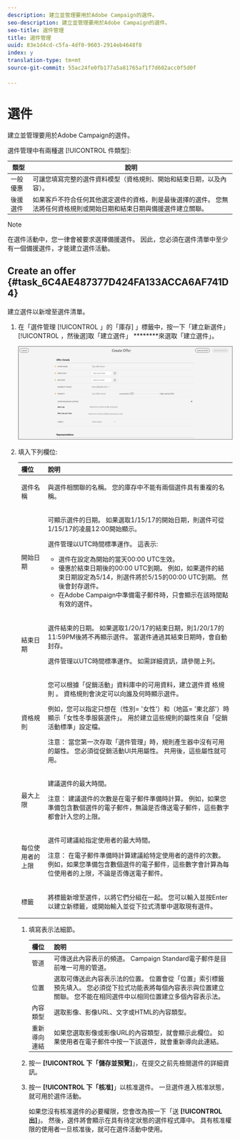 ```yaml
---
description: 建立並管理要用於Adobe Campaign的選件。
seo-description: 建立並管理要用於Adobe Campaign的選件。
seo-title: 選件管理
title: 選件管理
uuid: 83e1d4cd-c5fa-4df0-9603-2914eb4648f8
index: y
translation-type: tm+mt
source-git-commit: 55ac24fe0fb177a5a81765af1f7d602acc0f5d0f

---
```



# 選件

建立並管理要用於Adobe Campaign的選件。

選件管理中有兩種選 [!UICONTROL 件類型]:

| 類型 | 說明 |
|---|---|
| 一般優惠 | 可讓您填寫完整的選件資料模型（資格規則、開始和結束日期，以及內容）。 |
| 後援選件 | 如果客戶不符合任何其他選定選件的資格，則是最後選擇的選件。 您無法將任何資格規則或開始日期和結束日期與備援選件建立關聯。 |

>[!NOTE]
>
>在選件活動中，您一律會被要求選擇備援選件。 因此，您必須在選件清單中至少有一個備援選件，才能建立選件活動。

## Create an offer {#task_6C4AE487377D424FA133ACCA6AF741D4}

建立選件以新增至選件清單。

1. 在「選件管理 [!UICONTROL 」的「庫存] 」標籤中，按一下「建立新選件」 [!UICONTROL ，然後選]取「建立選件」 ********來選取「建立選件」。

   ![](assets/create-offerx.png)

1. 填入下列欄位:

   <table id="table_60A4001CE9F34422ACB59FB62C9CBDCD">
<thead> 
  <tr> 
   <th colname="col1" class="entry"> 欄位 </th> 
   <th colname="col2" class="entry"> 說明 </th> 
  </tr>
 </thead>
 <tbody> 
  <tr> 
   <td colname="col1"> <p>選件名稱 </p> </td> 
   <td colname="col2"> <p>與選件相關聯的名稱。 您的庫存中不能有兩個選件具有重複的名稱。 </p> </td> 
  </tr> 
  <tr> 
   <td colname="col1"> <p>開始日期 </p> </td> 
   <td colname="col2"> <p>可顯示選件的日期。 如果選取1/15/17的開始日期，則選件可從1/15/17的凌晨12:00開始顯示。 </p> <p>選件管理以UTC時間標準運作。 這表示: </p> <p> 
     <ul id="ul_A9D49B4405F34E6DA8FB52A13437F799"> 
      <li id="li_9490D092B235479A981FC2D5DD0B17B4">選件在設定為開始的當天00:00 UTC生效。 </li> 
      <li id="li_C28BB1FEB9E1495593826403CF5F67A9">優惠於結束日期後的00:00 UTC到期。 例如，如果選件的結束日期設定為5/14，則選件將於5/15的00:00 UTC到期。 然後會封存選件。 </li> 
      <li id="li_D3F7DCD1BF75410A8F4F5BC468B667AB">在Adobe Campaign中準備電子郵件時，只會顯示在該時間點有效的選件。 </li> 
     </ul> </p> </td> 
  </tr> 
  <tr> 
   <td colname="col1"> <p>結束日期 </p> </td> 
   <td colname="col2"> <p>選件結束的日期。 如果選取1/20/17的結束日期，則1/20/17的11:59PM後將不再顯示選件。 當選件通過其結束日期時，會自動封存。 </p><p>選件管理以UTC時間標準運作。 如需詳細資訊，請參閱上列。 </p></td> 
  </tr> 
  <tr> 
   <td colname="col1"> <p>資格規則 </p> </td> 
   <td colname="col2"> <p>您可以根據「促銷活動」資料庫中的可用資料，建立選件資 <span class="keyword"> 格規則</span> 。 資格規則會決定可以向誰及何時顯示選件。 </p> <p>例如，您可以指定只想在（性別= '女性'）和（地區= '東北部'）時顯示「女性冬季服裝選件」。 用於建立這些規則的屬性來自「促銷活動標準」設定檔。 </p> <p>注意： 當您第一次存取「選件管理」時，規則產生器中沒有可用的屬性。 您必須從促銷活動UI共用屬性。 共用後，這些屬性就可用。 </p></td> 
  </tr> 
  <tr> 
   <td colname="col1"> <p>最大上限 </p> </td> 
   <td colname="col2"> <p>建議選件的最大時間。 </p> <p>注意： 建議選件的次數是在電子郵件準備時計算。 例如，如果您準備包含數個選件的電子郵件，無論是否傳送電子郵件，這些數字都會計入您的上限。 </p></td> 
  </tr> 
  <tr> 
   <td colname="col1"> <p>每位使用者的上限 </p> </td> 
   <td colname="col2"> <p>選件可建議給指定使用者的最大時間。 </p> <p>注意： 在電子郵件準備時計算建議給特定使用者的選件的次數。 例如，如果您準備包含數個選件的電子郵件，這些數字會計算為每位使用者的上限，不論是否傳送電子郵件。</p> </td> 
  </tr> 
  <tr> 
   <td colname="col1"> <p>標籤 </p> </td> 
   <td colname="col2"> <p>將標籤新增至選件，以將它們分組在一起。 您可以輸入並按Enter以建立新標籤，或開始輸入並從下拉式清單中選取現有選件。 </p> </td> 
  </tr> 
 </tbody> 
</table>

1. 填寫表示法細節。

   | 欄位 | 說明 |
   |---|---|
   | 管道 | 可傳送此內容表示的頻道。 Campaign Standard電子郵件是目前唯一可用的管道。 |
   | 位置 | 選取可傳送此內容表示法的位置。 位置會從「位置」索引標籤預先填入。 您必須從下拉式功能表將每個內容表示與位置建立關聯。 您不能在相同選件中以相同位置建立多個內容表示法。 |
   | 內容類型 | 選取影像、影像URL、文字或HTML的內容類型。 |
   | 重新導向連結 | 如果您選取影像或影像URL的內容類型，就會顯示此欄位。 如果使用者在電子郵件中按一下該選件，就會重新導向此連結。 |

1. 按一 **[!UICONTROL 下「儲存並預覽]**」，在提交之前先檢閱選件的詳細資訊。
1. 按一 **[!UICONTROL 下「核准]**」以核准選件。 一旦選件進入核准狀態，就可用於選件活動。

   如果您沒有核准選件的必要權限，您會改為按一下「送 **[!UICONTROL 出]**」。 然後，選件將會顯示在具有待定狀態的選件程式庫中。 具有核准權限的使用者一旦核准後，就可在選件活動中使用。
